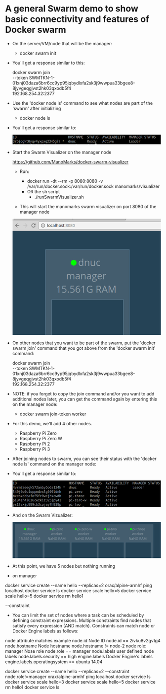 # A general Swarm demo to show basic connectivity and features of Docker swarm

* On the server/VM/node that will be the manager:

	* docker swarm init

* You'll get a response similar to this:

   docker swarm join \
       --token SWMTKN-1-01xnj03daza6brr6cc9yp95jqbydlxfa2sk3j9wwpua33bgee8-8jyvgeqgjvst2hk03qxodb5f4 \
       192.168.254.32:2377

* Use the 'docker node ls' command to see what nodes are part of the 'swarm' after initializing
	* docker node ls

* You'll get a response similar to:

	![Swarm Init](../../images/swarm-init.png)

* Start the Swarm Visualizer on the manager node

	https://github.com/ManoMarks/docker-swarm-visualizer

	* Run:
		* docker run -dt --rm -p 8080:8080 -v /var/run/docker.sock:/var/run/docker.sock  manomarks/visualizer
		* OR the sh script
			* ./runSwarmVisualizer.sh
		
	* This will start the manomarks swarm visualizer on port 8080 of the manager node

	![Swarm Vizualizer](../../images/swarm-viz.png)

* On other nodes that you want to be part of the swarm, put the 'docker swarm join' command that you got above from the 'docker swarm init' command:

	docker swarm join \
    --token SWMTKN-1-01xnj03daza6brr6cc9yp95jqbydlxfa2sk3j9wwpua33bgee8-8jyvgeqgjvst2hk03qxodb5f4 \
    192.168.254.32:2377

* NOTE: if you forget to copy the join command and/or you want to add additional nodes later, you can get the command again by entering this on the manager node:

	* docker swarm join-token worker

* For this demo, we'll add 4 other nodes.
	* Raspberry Pi Zero
	* Raspberry Pi Zero W
	* Raspberry Pi 2
	* Raspberry Pi 3

* After joining nodes to swarm, you can see their status with the 'docker node ls' command on the manager node:

* You'll get a response similar to:

	![Swarm Join](../../images/swarm-join.png)

* And on the Swarm Vizualizer:

	![Swarm Vizualizer Join](../../images/swarm-viz-join.png)

* At this point, we have 5 nodes but nothing running


* on manager

docker service create --name hello --replicas=2 orax/alpine-armhf ping localhost
docker service ls
docker service scale hello=5
docker service scale hello=5
docker service rm hello1

--constraint

* You can limit the set of nodes where a task can be scheduled by defining constraint expressions. 
Multiple constraints find nodes that satisfy every expression (AND match). 
Constraints can match node or Docker Engine labels as follows:

node attribute	         matches	                  example
node.id	               Node ID	                  node.id == 2ivku8v2gvtg4
node.hostname	         Node hostname	            node.hostname != node-2
node role: manager	   Nose role                  node.role == manager
node.labels	            user defined node labels   node.labels.security == high
engine.labels	         Docker Engine's labels	   engine.labels.operatingsystem == ubuntu 14.04

docker service create --name hello --replicas=2 --constraint node.role!=manager orax/alpine-armhf ping localhost
docker service ls
docker service scale hello=3
docker service scale hello=5
docker service rm hello1
docker service ls

